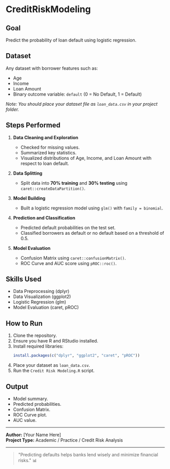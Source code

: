 # CreditRiskModeling

## Goal
Predict the probability of loan default using logistic regression.

## Dataset
Any dataset with borrower features such as:
- Age
- Income
- Loan Amount
- Binary outcome variable: `default` (0 = No Default, 1 = Default)

*Note: You should place your dataset file as `loan_data.csv` in your project folder.*

## Steps Performed

1. **Data Cleaning and Exploration**
   - Checked for missing values.
   - Summarized key statistics.
   - Visualized distributions of Age, Income, and Loan Amount with respect to loan default.

2. **Data Splitting**
   - Split data into **70% training** and **30% testing** using `caret::createDataPartition()`.

3. **Model Building**
   - Built a logistic regression model using `glm()` with `family = binomial`.

4. **Prediction and Classification**
   - Predicted default probabilities on the test set.
   - Classified borrowers as default or no default based on a threshold of 0.5.

5. **Model Evaluation**
   - Confusion Matrix using `caret::confusionMatrix()`.
   - ROC Curve and AUC score using `pROC::roc()`.

## Skills Used
- Data Preprocessing (dplyr)
- Data Visualization (ggplot2)
- Logistic Regression (glm)
- Model Evaluation (caret, pROC)

## How to Run
1. Clone the repository.
2. Ensure you have R and RStudio installed.
3. Install required libraries:
   ```r
   install.packages(c("dplyr", "ggplot2", "caret", "pROC"))
   ```
4. Place your dataset as `loan_data.csv`.
5. Run the `Credit Risk Modeling.R` script.

## Output
- Model summary.
- Predicted probabilities.
- Confusion Matrix.
- ROC Curve plot.
- AUC value.

---

**Author:** [Your Name Here]  
**Project Type:** Academic / Practice / Credit Risk Analysis

---

> "Predicting defaults helps banks lend wisely and minimize financial risks." 📊

